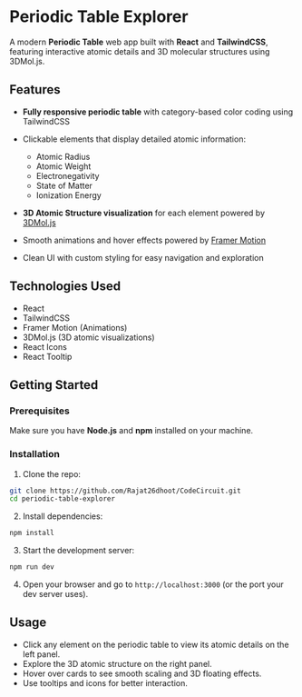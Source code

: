 
# Periodic Table Explorer

A modern **Periodic Table** web app built with **React** and **TailwindCSS**, featuring interactive atomic details and 3D molecular structures using 3DMol.js.

## Features

* **Fully responsive periodic table** with category-based color coding using TailwindCSS
* Clickable elements that display detailed atomic information:

  * Atomic Radius
  * Atomic Weight
  * Electronegativity
  * State of Matter
  * Ionization Energy
* **3D Atomic Structure visualization** for each element powered by [3DMol.js](https://3dmol.csb.pitt.edu/)
* Smooth animations and hover effects powered by [Framer Motion](https://www.framer.com/motion/)
* Clean UI with custom styling for easy navigation and exploration



## Technologies Used

* React
* TailwindCSS
* Framer Motion (Animations)
* 3DMol.js (3D atomic visualizations)
* React Icons
* React Tooltip

## Getting Started

### Prerequisites

Make sure you have **Node.js** and **npm** installed on your machine.

### Installation

1. Clone the repo:

```bash
git clone https://github.com/Rajat26dhoot/CodeCircuit.git
cd periodic-table-explorer
```

2. Install dependencies:

```bash
npm install
```

3. Start the development server:

```bash
npm run dev
```

4. Open your browser and go to `http://localhost:3000` (or the port your dev server uses).

## Usage

* Click any element on the periodic table to view its atomic details on the left panel.
* Explore the 3D atomic structure on the right panel.
* Hover over cards to see smooth scaling and 3D floating effects.
* Use tooltips and icons for better interaction.



